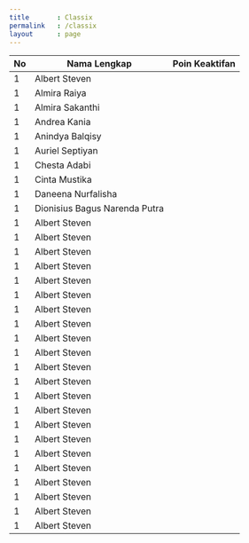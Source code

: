 ```yaml
---
title		: Classix
permalink	: /classix
layout		: page
---
```


| No	| Nama Lengkap			| Poin Keaktifan |
| ---  	| ----------- 	  		| -------------- |
| 1 	| Albert Steven	  		|  |
| 1 	| Almira Raiya  		|  |
| 1 	| Almira Sakanthi	  		|  |
| 1 	| Andrea Kania	  		|  |
| 1 	| Anindya Balqisy	  		|  |
| 1 	| Auriel Septiyan	  		|  |
| 1 	| Chesta Adabi	  		|  |
| 1 	| Cinta Mustika				|  |
| 1 	| Daneena Nurfalisha	  		|  |
| 1 	| Dionisius Bagus Narenda Putra  		|  |
| 1 	| Albert Steven	  		|  |
| 1 	| Albert Steven	  		|  |
| 1 	| Albert Steven	  		|  |
| 1 	| Albert Steven	  		|  |
| 1 	| Albert Steven	  		|  |
| 1 	| Albert Steven	  		|  |
| 1 	| Albert Steven	  		|  |
| 1 	| Albert Steven	  		|  |
| 1 	| Albert Steven	  		|  |
| 1 	| Albert Steven	  		|  |
| 1 	| Albert Steven	  		|  |
| 1 	| Albert Steven	  		|  |
| 1 	| Albert Steven	  		|  |
| 1 	| Albert Steven	  		|  |
| 1 	| Albert Steven	  		|  |
| 1 	| Albert Steven	  		|  |
| 1 	| Albert Steven	  		|  |
| 1 	| Albert Steven	  		|  |
| 1 	| Albert Steven	  		|  |
| 1 	| Albert Steven	  		|  |
| 1 	| Albert Steven	  		|  |
| 1 	| Albert Steven	  		|  |

